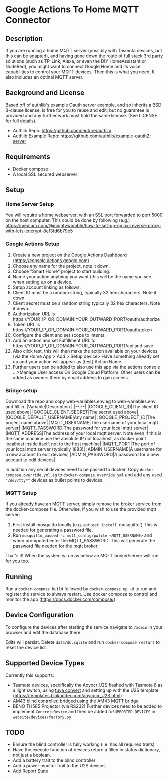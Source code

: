 
# Google Actions To Home MQTT Connector

## Description
If you are running a home MQTT server (possibly with Tasmota devices, but this can be adapted), and having gone down the route of full stack 3rd party solutions (such as TP-Link, Alexa, or even the DIY HomeAssistant or NodeRed), you might want to connect Google Home and its voice capabilities to control your MQTT devices. Then this is what you need. It also includes an optinal MQTT server.

## Background and License
Based off of authlib's example Oauth server example, and so inherits a BSD 3-clause license, is free for you to reuse and edit, but no guarantee is provided and any further work must hold the same license. (See LICENSE for full details).

- Authlib Repo: <https://github.com/lepture/authlib>
- Authlib Example Repo: <https://github.com/authlib/example-oauth2-server>
## Requirements

 - Docker compose
 - A local SSL secured webserver

## Setup 
### Home Server Setup
You will require a home webserver, with an SSL port forwarded to port 5000 on the host computer. This could be done by following (e.g.) <https://medium.com/@mightywomble/how-to-set-up-nginx-reverse-proxy-with-lets-encrypt-8ef3fd6b79e5>
### Google Actions Setup

 1. Create a new project on the Google Actions Dashboard (https://console.actions.google.com)
 2. Choose any name for the project, note it down.
 3. Choose "Smart Home" project to start building.
 4. Name your action anything you want (this will be the name you see when setting up on a device.
 5. Setup account linking as follows:
 6. Client ID must be a random string, typically 32 hex characters. Note it down.
 7. Client secret must be a random string typically 32 hex characters. Note it down.
 8. Authorization URL is https://YOUR_IP_OR_DOMAIN:YOUR_OUTWARD_PORT/oauth/authorize
 9. Token URL is https://YOUR_IP_OR_DOMAIN:YOUR_OUTWARD_PORT/oauth/token
 10. Configure the client and set scope to intents.
 11. Add an action and set Fulfillment URL to https://YOUR_IP_OR_DOMAIN:YOUR_OUTWARD_PORT/api and save
 12. Also click test, this will then make the action available on your devices (via the Home App > Add > Setup device> Have something already set up and your action will appear as [test] Action Name.
 13. Further users can be added to also use this app via the actions console ...>Manage User access On Google Cloud Platform. Other users can be added as owners there by email address to gain access.

### Bridge setup
Download the repo and copy web-variables.env.eg to web-variables.env and fill in.
|Variable|Description  |
|--|--|
|GOOGLE_CLIENT_ID|The client ID used above|
|GOOGLE_CLIENT_SECRET|The secret used above|
|GOOGLE_DEFAULT_USERNAME|Any name|
|GOOGLE_PROJECT_ID|The project name above|
|MQTT_USERNAME|The username of your local mqtt server|
|MQTT_PASSWORD|The password for your local mqtt server|
|MQTT_ADDRESS|The address of your local mqtt server. Note even if this is the same machine use the absolute IP not localhost, as docker point localhost inside itself, not to the host machine|
|MQTT_PORT|The port of your local mqtt server (typically 1883)|
|ADMIN_USERNAME|A username for a new account to edit devices|
|ADMIN_PASSWORD|A password for a new account to edit devices|


In addition any serial devices need to be passed to docker. Copy `docker-compose.override.yml.eg` to `docker-compose.override.yml` and add any used `"/dev/tty*"` devices as bullet points to devices.

### MQTT Setup

If you already have an MQTT server, simply remove the broker service from the docker-compose file.
Otherwise, if you wish to use the provided mqtt server:

1.  First install mosquitto locally (e.g. `apt-get install `mosquitto`) This is needed for generating a password file.
2.  Run `mosquitto_passwd -c mqtt_config/pwfile <MQTT_USERNAME>` and when prompoted enter the MQTT_PASSWORD. This will generate the password file needed for the mqtt broker.

That's it! When the system is run as below an MQTT broker/server will run for you too.

## Running
Run a `docker-compose build` followed by `docker-compose up -d` to run and register the service to always restart. Use docker compose to control and monitor the app (https://docs.docker.com/compose/)

## Device Configuration

To configure the devices after starting the service navigate to `/admin` in your browser and edit the database there. 

Edits will persist. Delete `data/db.sqlite` and run `docker-compose restart` to reset the device list.

## Supported Device Types
Currently this supports:

 - Tasmota devices, specifically the Aoyocr U2S flashed with Tasmota 8 as a light switch, using [tuya convert](https://github.com/ct-Open-Source/tuya-convert) and setting up with the U2S template (https://templates.blakadder.com/aoycocr_U2S.html)
 - AM43 blind controller, bridged using the [AM43 MQTT bridge](https://github.com/sjg10/am43-blind-controller-mqtt)
 - BENQ TH585 Projector (via RS232) 
Further devices need to be added to  implement `ConcreteDevice` and then be added to`SUPPORTED_DEVICES` in `website/devices/factory.py`

## TODO

 - Ensure the blind controller is fully working (i.e. has all required traits)
 - Have the execute function of devices return a filled in status dictionary, not just a boolean.
 - Add a battery trait to the blind controller
 - Add a power monitor trait to the U2S devices
 - Add Report State


